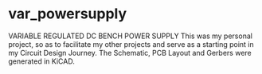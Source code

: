 # var_powersupply
VARIABLE REGULATED DC BENCH POWER SUPPLY
This was my personal project, so as to facilitate my other projects and serve as a starting point in my Circuit Design Journey.
The Schematic, PCB Layout and Gerbers were generated in KiCAD.
